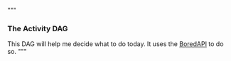 """
### The Activity DAG

This DAG will help me decide what to do today. It uses the [BoredAPI](https://www.boredapi.com/) to do so.
"""